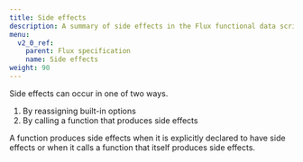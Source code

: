 ```yaml
---
title: Side effects
description: A summary of side effects in the Flux functional data scripting language.
menu:
  v2_0_ref:
    parent: Flux specification
    name: Side effects
weight: 90
---
```


Side effects can occur in one of two ways.

1. By reassigning built-in options
2. By calling a function that produces side effects

A function produces side effects when it is explicitly declared to have side effects or when it calls a function that itself produces side effects.
